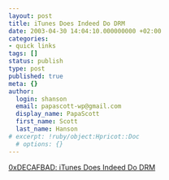 ```yaml
---
layout: post
title: iTunes Does Indeed Do DRM
date: 2003-04-30 14:04:10.000000000 +02:00
categories:
- quick links
tags: []
status: publish
type: post
published: true
meta: {}
author:
  login: shanson
  email: papascott-wp@gmail.com
  display_name: PapaScott
  first_name: Scott
  last_name: Hanson
# excerpt: !ruby/object:Hpricot::Doc
  # options: {}
---
```

<p><a title="The files aren't mine. Bah." href="http://www.decafbad.com/blog/geek/itunes_does_drm.html">0xDECAFBAD: iTunes Does Indeed Do DRM</a></p>
